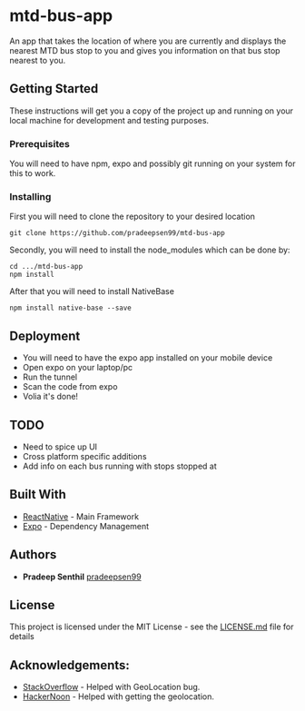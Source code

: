 # mtd-bus-app

An app that takes the location of where you are currently and displays the nearest MTD bus stop to you and gives you information on that bus stop nearest to you.

## Getting Started

These instructions will get you a copy of the project up and running on your local machine for development and testing purposes. 

### Prerequisites

You will need to have npm, expo and possibly git running on your system for this to work.

### Installing

First you will need to clone the repository to your desired location

```
git clone https://github.com/pradeepsen99/mtd-bus-app
```

Secondly, you will need to install the node_modules which can be done by:

```
cd .../mtd-bus-app
npm install
```

After that you will need to install NativeBase
```
npm install native-base --save
```

## Deployment

- You will need to have the expo app installed on your mobile device
- Open expo on your laptop/pc
- Run the tunnel
- Scan the code from expo 
- Volia it's done!

## TODO
- Need to spice up UI
- Cross platform specific additions
- Add info on each bus running with stops stopped at

## Built With

* [ReactNative](https://github.com/facebook/react-native) - Main Framework
* [Expo](https://docs.expo.io/versions/latest/index.html) - Dependency Management

## Authors

* **Pradeep Senthil** [pradeepsen99](https://github.com/pradeepsen99)

## License

This project is licensed under the MIT License - see the [LICENSE.md](LICENSE.md) file for details

## Acknowledgements:
- [StackOverflow](https://stackoverflow.com/questions/48198341/react-native-geolocation-variables-unacessable) - Helped with GeoLocation bug.
- [HackerNoon](https://hackernoon.com/react-native-basics-geolocation-adf3c0d10112) - Helped with getting the geolocation.
